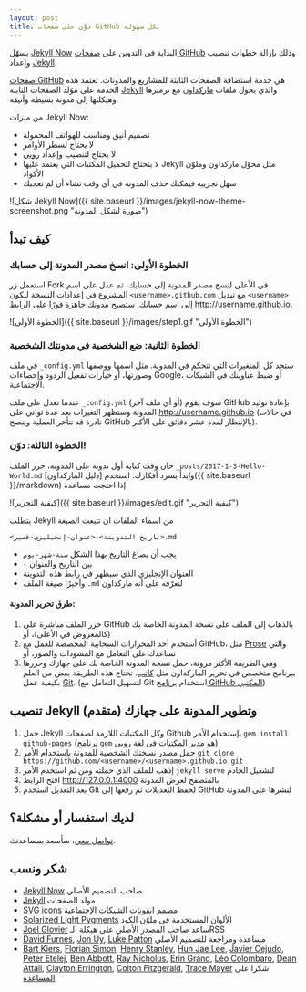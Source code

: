 ```yaml
---
layout: post
title: دوّن على صفحات GitHub بكل سهولة
---
```



يسهّل [Jekyll Now](http://www.jekyllnow.com/) البداية في التدوين على [صفحات GitHub](https://pages.github.com/) وذلك بإزالة خطوات تنصيب وإعداد [Jekyll](https://jekyllrb.com/).

[صفحات GitHub](https://pages.github.com/) هي خدمة استضافة الصفحات الثابتة للمشاريع والمدونات. تعتمد هذه الخدمة على موّلد الصفحات الثابتة [Jekyll](https://jekyllrb.com/) والذي يحول ملفات [ماركداون](https://ar.wikipedia.org/wiki/%D9%85%D8%A7%D8%B1%D9%83%D8%AF%D8%A7%D9%88%D9%86_(%D9%84%D8%BA%D8%A9_%D8%AD%D8%A7%D8%B3%D9%88%D8%A8)) مع ترميزها وهيكلتها إلى مدونة بسيطة وأنيقة.

من ميزات Jekyll Now:

- تصميم أنيق ومناسب للهواتف المحمولة
- لا يحتاج لسطر الأوامر
- لا يحتاج لتنصيب وإعداد [روبي](https://ar.wikipedia.org/wiki/%D8%B1%D9%88%D8%A8%D9%8A_(%D9%84%D8%BA%D8%A9_%D8%A8%D8%B1%D9%85%D8%AC%D8%A9))
- لا يتحتاج لتحميل المكتبات التي يعتمد عليها Jekyll مثل محوّل ماركداون وملوّن الأكواد
- سهل تجريبه فيمكنك حذف المدونة في أي وقت تشاء أن لم تعجبك


![شكل Jekyll Now]({{ site.baseurl }}/images/jekyll-now-theme-screenshot.png "صورة لشكل المدونة")

## كيف تبدأ

### الخطوة الأولى: انسخ مصدر المدونة إلى حسابك

استعمل زر Fork في الأعلى لنسخ مصدر المدونة إلى حسابك، ثم عدل على اسم المشروع في إعدادات النسخة ليكون `<username>.github.com` مع تبديل `<username>` إلى اسم حسابك. ستصبح مدونك جاهزة فورًا على الرابط <http://username.github.io>.

![الخطوة الأولى]({{ site.baseurl }}/images/step1.gif "الخطوة الأولى")

### الخطوة الثانية: ضع الشخصية في مدونتك الشخصية

في ملف `_config.yml` ستجد كل المتغيرات التي تتحكم في المدونة. مثل اسمها ووصفها وصورتها، أو خيارات تفعيل الردود وإحصاءات Google، أو ضبط عناوينك في الشبكات الإجتماعية.

عندما تعدل على ملف `_config.yml` (أو أي ملف آخر) سوف يقوم GitHub بإعادة توليد المدونة وستظهر التغيرات بعد عدة ثواني على <http://username.github.io> (في حالات نادرة قد تتأخر العملية وينصح GitHub بالإنتظار لمدة عشر دقائق على الأكثر).

### الخطوة الثالثة: دوّن!

حان وقت كتابة أول تدونة على المدونة، حرر الملف `_posts/2017-1-3-Hello-World.md` وابدأ بسرد أفكارك. استخدم [دليل الماركداون]({{ site.baseurl }}/markdown) إذا احتجت مساعدة.



![كيفية التحرير]({{ site.baseurl }}/images/edit.gif "كيفية التحرير")

يتطلب Jekyll من اسماء الملفات ان تتبعت الصيغة

`<تاريخ التدوينة>-<عنوان-إنجيليزي-قصير>.md`

- يجب أن يصاغ التاريخ بهذا الشكل `سنة-شهر-يوم`
- `-` بين التاريخ والعنوان
- العنوان الإنجليزي الذي سيظهر في رابط هذه التدوينة
- وأخيرًا صيغة الملف `.md` لتعرّفه على أنه ماركداون

#### طرق تحرير المدونة:
1. حرر الملف مباشرة على GitHub بالذهاب إلى الملف على نسخة المدونة الخاصة بك (كالمعروض في الأعلى)، أو
2. أستخدم أحد المحرارات السحابية المخصصة للعمل مع GitHub، مثل [Prose](http://prose.io) والتي تساعدك على التعامل مع المسودات والصور، أو
3. وهي الطريقة الأكثر مرونة، حمل نسخة المدونة الخاصة بك على جهازك وحررها ببرنامج متخصص في تحرير الماركداون مثل [كاتب](http://katibapp.com/). تحتاج هذه الطريقة بعض من العلم بكيفية عمل [Git](https://git-scm.com/). (لتسهيل التعامل مع Git استخدام [برنامج GitHub المكتبي](https://desktop.github.com/))

## تنصيب Jekyll وتطوير المدونة على جهازك (متقدم)

1. حمل Jekyll وكل المكتبات اللازمة لصفحات Github بإستخدام الأمر `gem install github-pages` (برنامج `gem` هو مدير المكتبات في لغة روبي)
2. حمل مصدر نسختك الشخصية للمدونة بإستخدام الأمر `git clone https://github.com/<username>/<username>.github.io.git`
3. إذهب للملف الذي حملته ومن ثم استخدم الأمر `jekyll serve` لتشغيل الخادم
4. افتح الرابط <http://127.0.0.1:4000> بالمتصفح لعرض المدونة
5. بعد التعديل استخدم Git لحفظ التعديلات ثم رفعها إلى GitHub لنشرها على المدونة

## لديك استفسار أو مشكلة؟

[تواصل معي](https://github.com/a3ammar/arabic-jekyll/issues/new)، سأسعد بمساعدتك.

## شكر ونسب

- [Jekyll Now](http://www.jekyllnow.com/) صاحب التصميم الأصلي
- [Jekyll](https://github.com/jekyll/jekyll) مولد الصفحات
- [SVG icons](https://github.com/neilorangepeel/Free-Social-Icons) مصمم ايقونات الشبكات الإجتماعية
- [Solarized Light Pygments](https://gist.github.com/edwardhotchkiss/2005058) الألوان المستخدمة في ملوّن الكود
- [Joel Glovier](http://joelglovier.com/writing/) ساعد صاحب المصدر الأصلي على هيكلة الـRSS
- [David Furnes](https://github.com/dfurnes), [Jon Uy](https://github.com/jonuy), [Luke Patton](https://github.com/lkpttn) مساعدة ومراجعة للتصميم الأصلي
- [Bart Kiers](https://github.com/bkiers), [Florian Simon](https://github.com/vermluh), [Henry Stanley](https://github.com/henryaj), [Hun Jae Lee](https://github.com/hunjaelee), [Javier Cejudo](https://github.com/javiercejudo), [Peter Etelej](https://github.com/etelej), [Ben Abbott](https://github.com/jaminscript), [Ray Nicholus](https://github.com/rnicholus), [Erin Grand](https://github.com/eringrand), [Léo Colombaro](https://github.com/LeoColomb), [Dean Attali](https://github.com/daattali), [Clayton Errington](https://github.com/cjerrington), [Colton Fitzgerald](https://github.com/coltonfitzgerald), [Trace Mayer](https://github.com/sunnankar) شكرا على [المساعدة](https://github.com/barryclark/jekyll-now/commits/master)
